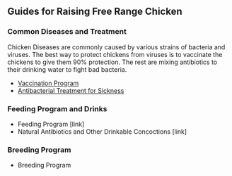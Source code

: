 ## Guides for Raising Free Range Chicken

### Common Diseases and Treatment
Chicken Diseases are commonly caused by various strains of bacteria and viruses. The best way to protect chickens from viruses is to vaccinate the chickens to give them 90% protection. The rest are mixing antibiotics to their drinking water to fight bad bacteria.
- [Vaccination Program](https://github.com/byrenx/chicken-farming-guide/blob/master/vaciination-guide.md)
- [Antibacterial Treatment for Sickness](https://github.com/byrenx/chicken-farming-guide/blob/master/bacterial-diseases-treatment.md)

### Feeding Program and Drinks
- Feeding Program [link]
- Natural Antibiotics and Other Drinkable Concoctions [link]

### Breeding Program
- Breeding Program